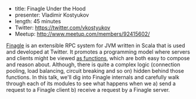 * title: Finagle Under the Hood
* presenter: Vladimir Kostyukov
* length: 45 minutes
* Twitter: https://twitter.com/vkostyukov
* Meetup: http://www.meetup.com/members/92415602/

[Finagle][finagle] is an extensible RPC system for JVM written in Scala that is used and developed at Twitter. It promotes a programming model where servers and clients might be viewed [as functions][marius], which are both easy to compose and reason about. Although, there is quite a complex logic (connection pooling, load balancing, circuit breaking and so on) hidden behind those functions. In this talk, we'll dig into Finagle internals and carefully walk through each of its modules to see what happens when we a) send a request to a Finagle client b) receive a request by a Finagle server.

[finagle]: https://github.com/twitter/finagle
[marius]: http://monkey.org/~marius/funsrv.pdf
